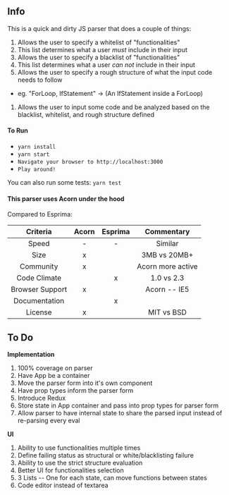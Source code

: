 ## Info

This is a quick and dirty JS parser that does a couple of things:
1. Allows the user to specify a whitelist of "functionalities"
  1. This list determines what a user *must* include in their input
1. Allows the user to specify a blacklist of "functionalities"
  1. This list determines what a user *can not* include in their input
1. Allows the user to specify a rough structure of what the input code needs to follow
  - eg. "ForLoop, IfStatement" -> (An IfStatement inside a ForLoop)
1. Allows the user to input some code and be analyzed based on the blacklist, whitelist, and rough structure defined

#### To Run
- `yarn install`
- `yarn start`
- `Navigate your browser to http://localhost:3000`
- `Play around!`

You can also run some tests: `yarn test`

#### This parser uses Acorn under the hood

Compared to Esprima:

| Criteria        | Acorn | Esprima | Commentary        |
|:---------------:|:-----:|:-------:|:-----------------:|
| Speed           |   -   |     -   | Similar           |
| Size            |  x    |         | 3MB vs 20MB+      |
| Community       |   x   |         | Acorn more active |
| Code Climate    |       |     x   | 1.0 vs 2.3        |
| Browser Support |   x   |         | Acorn -- IE5      |
| Documentation   |       |     x   |                   |
| License         |  x    |         | MIT vs BSD        |

## To Do

**Implementation**

1. 100% coverage on parser
1. Have App be a container
  1. Move the parser form into it's own component
  1. Have prop types inform the parser form
  1. Introduce Redux
  1. Store state in App container and pass into prop types for parser form
  1. Allow parser to have internal state to share the parsed input instead of re-parsing every eval

**UI**

1. Ability to use functionalities multiple times
1. Define failing status as structural or white/blacklisting failure
1. Ability to use the strict structure evaluation
1. Better UI for functionalities selection
  1. 3 Lists -- One for each state, can move functions between states
1. Code editor instead of textarea
